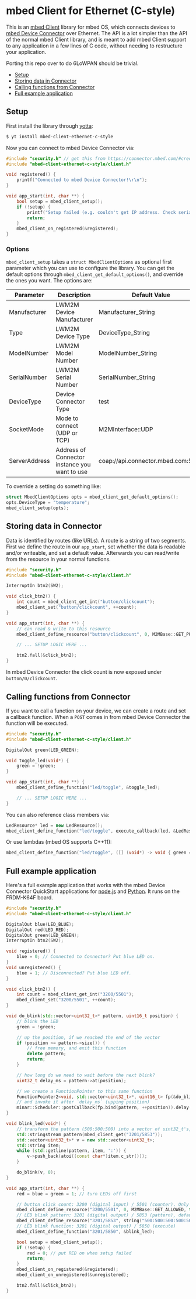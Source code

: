 # mbed Client for Ethernet (C-style)

This is an [mbed Client](https://www.mbed.com/en/development/software/mbed-client/) library for mbed OS, which connects devices to [mbed Device Connector](https://connector.mbed.com/) over Ethernet. The API is a lot simpler than the API of the normal mbed Client library, and is meant to add mbed Client support to any application in a few lines of C code, without needing to restructure your application.

Porting this repo over to do 6LoWPAN should be trivial.

* [Setup](#setup)
* [Storing data in Connector](#storing-data-in-connector)
* [Calling functions from Connector](#calling-functions-from-connector)
* [Full example application](#full-example-application)

## Setup

First install the library through [yotta](http://yotta.mbed.com):

```bash
$ yt install mbed-client-ethernet-c-style
```

Now you can connect to mbed Device Connector via:

```cpp
#include "security.h" // get this from https://connector.mbed.com/#credentials
#include "mbed-client-ethernet-c-style/client.h"

void registered() {
    printf("Connected to mbed Device Connector!\r\n");
}

void app_start(int, char **) {
    bool setup = mbed_client_setup();
    if (!setup) {
        printf("Setup failed (e.g. couldn't get IP address. Check serial output.\r\n");
        return;
    }
    mbed_client_on_registered(&registered);
}
```

### Options

`mbed_client_setup` takes a `struct MbedClientOptions` as optional first parameter which you can use to configure the library. You can get the default options through `mbed_client_get_default_options()`, and override the ones you want. The options are:

|Parameter|Description|Default Value|
|---|---|---|
|Manufacturer|LWM2M Device Manufacturer|Manufacturer_String
|Type|LWM2M Device Type|DeviceType_String|
|ModelNumber|LWM2M Model Number|ModelNumber_String|
|SerialNumber|LWM2M Serial Number|SerialNumber_String|
|DeviceType|Device Connector Type|test|
|SocketMode|Mode to connect (UDP or TCP)|M2MInterface::UDP|
|ServerAddress|Address of Connector instance you want to use|coap://api.connector.mbed.com:5684|

To override a setting do something like:

```cpp
struct MbedClientOptions opts = mbed_client_get_default_options();
opts.DeviceType = "temperature";
mbed_client_setup(opts);
```

## Storing data in Connector

Data is identified by routes (like URLs). A route is a string of two segments. First we define the route in our `app_start`, set whether the data is readable and/or writeable, and set a default value. Afterwards you can read/write from the resource in your normal functions.

```cpp
#include "security.h"
#include "mbed-client-ethernet-c-style/client.h"

InterruptIn btn2(SW2);

void click_btn2() {
    int count = mbed_client_get_int("button/clickcount");
    mbed_client_set("button/clickcount", ++count);
}

void app_start(int, char **) {
    // can read & write to this resource
    mbed_client_define_resource("button/clickcount", 0, M2MBase::GET_PUT_ALLOWED, true);

    // ... SETUP LOGIC HERE ...

    btn2.fall(&click_btn2);
}
```

In mbed Device Connector the click count is now exposed under `button/0/clickcount`.

## Calling functions from Connector

If you want to call a function on your device, we can create a route and set a callback function. When a `POST` comes in from mbed Device Connector the function will be executed.

```cpp
#include "security.h"
#include "mbed-client-ethernet-c-style/client.h"

DigitalOut green(LED_GREEN);

void toggle_led(void*) {
    green = !green;
}

void app_start(int, char **) {
    mbed_client_define_function("led/toggle", &toggle_led);

    // ... SETUP LOGIC HERE ...
}
```

You can also reference class members via:

```cpp
LedResource* led = new LedResource();
mbed_client_define_function("led/toggle", execute_callback(led, &LedResource::toggle_led);
```

Or use lambdas (mbed OS supports C++11):

```cpp
mbed_client_define_function("led/toggle", ([] (void*) -> void { green = !green; }));
```

## Full example application

Here's a full example application that works with the mbed Device Connector QuickStart applications for [node.js](https://github.com/ARMmbed/mbed-connector-api-node-quickstart) and [Python](https://github.com/ARMmbed/mbed-connector-api-python-quickstart). It runs on the FRDM-K64F board.

```cpp
#include "security.h"
#include "mbed-client-ethernet-c-style/client.h"

DigitalOut blue(LED_BLUE);
DigitalOut red(LED_RED);
DigitalOut green(LED_GREEN);
InterruptIn btn2(SW2);

void registered() {
    blue = 0; // Connected to Connector? Put blue LED on.
}
void unregistered() {
    blue = 1; // Disconnected? Put blue LED off.
}

void click_btn2() {
    int count = mbed_client_get_int("3200/5501");
    mbed_client_set("3200/5501", ++count);
}

void do_blink(std::vector<uint32_t>* pattern, uint16_t position) {
    // blink the LED
    green = !green;

    // up the position, if we reached the end of the vector
    if (position >= pattern->size()) {
        // free memory, and exit this function
        delete pattern;
        return;
    }

    // how long do we need to wait before the next blink?
    uint32_t delay_ms = pattern->at(position);

    // we create a FunctionPointer to this same function
    FunctionPointer2<void, std::vector<uint32_t>*, uint16_t> fp(&do_blink);
    // and invoke it after `delay_ms` (upping position)
    minar::Scheduler::postCallback(fp.bind(pattern, ++position)).delay(minar::milliseconds(delay_ms));
}

void blink_led(void*) {
    // transform the pattern (500:500:500) into a vector of uint32_t's, so we know how to blink
    std::stringstream pattern(mbed_client_get("3201/5853"));
    std::vector<uint32_t>* v = new std::vector<uint32_t>;
    std::string item;
    while (std::getline(pattern, item, ':')) {
        v->push_back(atoi((const char*)item.c_str()));
    }

    do_blink(v, 0);
}

void app_start(int, char **) {
    red = blue = green = 1; // turn LEDs off first

    // button click count: 3200 (digital input) / 5501 (counter). Only reading allowed from cloud.
    mbed_client_define_resource("3200/5501", 0, M2MBase::GET_ALLOWED, true);
    // LED blink pattern: 3201 (digital output) / 5853 (pattern), default value set as well
    mbed_client_define_resource("3201/5853", string("500:500:500:500:500:500:500"), M2MBase::GET_PUT_ALLOWED, true);
    // LED blink function: 3201 (digital output) / 5850 (execute)
    mbed_client_define_function("3201/5850", &blink_led);

    bool setup = mbed_client_setup();
    if (!setup) {
        red = 0; // put RED on when setup failed
        return;
    }
    mbed_client_on_registered(&registered);
    mbed_client_on_unregistered(&unregistered);

    btn2.fall(&click_btn2);
}
```
